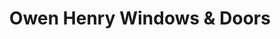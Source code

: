 ---
title: "Owen Henry Windows & Doors"
url: /seattle/owen-henry-windows-und-doors/
shop: Baustoffe
---